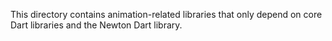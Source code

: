 This directory contains animation-related libraries that only depend
on core Dart libraries and the Newton Dart library.
